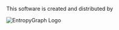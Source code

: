 This software is created and distributed by

![EntropyGraph Logo](https://d33wubrfki0l68.cloudfront.net/59e55374df21606d531b0a60d2dbcc629d3ddc38/94fb6/images/vertical-logo-inverse.svg)
